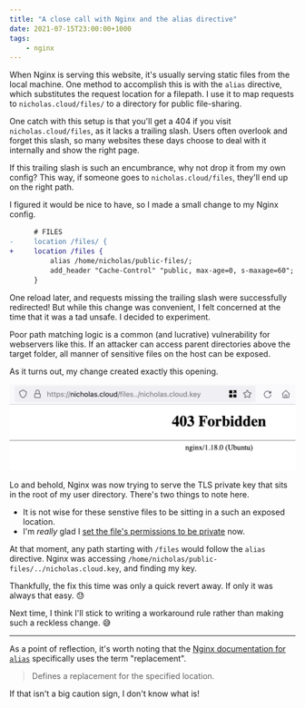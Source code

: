 ```yaml
---
title: "A close call with Nginx and the alias directive"
date: 2021-07-15T23:00:00+1000
tags:
    - nginx
---
```


When Nginx is serving this website, it's usually serving static files from the local machine. One method to accomplish this is with the `alias` directive, which substitutes the request location for a filepath. I use it to map requests to `nicholas.cloud/files/` to a directory for public file-sharing.

<!--more-->

One catch with this setup is that you'll get a 404 if you visit `nicholas.cloud/files`, as it lacks a trailing slash. Users often overlook and forget this slash, so many websites these days choose to deal with it internally and show the right page.

If this trailing slash is such an encumbrance, why not drop it from my own config? This way, if someone goes to `nicholas.cloud/files`, they'll end up on the right path.

I figured it would be nice to have, so I made a small change to my Nginx config.

```diff
      # FILES
-     location /files/ {
+     location /files {
          alias /home/nicholas/public-files/;
          add_header "Cache-Control" "public, max-age=0, s-maxage=60";
      }
```

One reload later, and requests missing the trailing slash were successfully redirected! But while this change was convenient, I felt concerned at the time that it was a tad unsafe. I decided to experiment.

Poor path matching logic is a common (and lucrative) vulnerability for webservers like this. If an attacker can access parent directories above the target folder, all manner of sensitive files on the host can be exposed.

As it turns out, my change created exactly this opening.

![A webpage reading "403 Forbidden", the URL path shows a successful attempt to access parent directory contents](./1.png)

Lo and behold, Nginx was now trying to serve the TLS private key that sits in the root of my user directory. There's two things to note here.

-   It is not wise for these senstive files to be sitting in a such an exposed location.
-   I'm _really_ glad I [set the file's permissions to be private](https://github.com/nchlswhttkr/website/blob/d9220ae4d58eb87693a14fdb6038db015b5a75d1/droplet-config/ansible/manage-server.yml#L421) now.

At that moment, any path starting with `/files` would follow the `alias` directive. Nginx was accessing `/home/nicholas/public-files/../nicholas.cloud.key`, and finding my key.

Thankfully, the fix this time was only a quick revert away. If only it was always that easy. :sweat:

Next time, I think I'll stick to writing a workaround rule rather than making such a reckless change. :sweat_smile:

---

As a point of reflection, it's worth noting that the [Nginx documentation for `alias`](https://nginx.org/en/docs/http/ngx_http_core_module.html#alias) specifically uses the term "replacement".

> Defines a replacement for the specified location.

If that isn't a big caution sign, I don't know what is!
